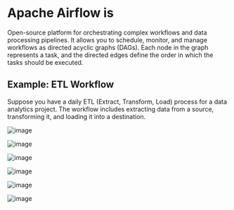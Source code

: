 # Apache Airflow is 

Open-source platform for orchestrating complex workflows and data processing pipelines. It allows you to schedule, monitor, and manage workflows as directed acyclic graphs (DAGs). Each node in the graph represents a task, and the directed edges define the order in which the tasks should be executed.

## Example: ETL Workflow
Suppose you have a daily ETL (Extract, Transform, Load) process for a data analytics project. The workflow includes extracting data from a source, transforming it, and loading it into a destination.

![image](https://github.com/sudh29/Interview_Questions/assets/73557822/fa78d0d0-16d8-4308-ba3f-a337a7a95b5c)

![image](https://github.com/sudh29/Interview_Questions/assets/73557822/92804848-5c70-4990-a954-2984ee39ecce)

![image](https://github.com/sudh29/Interview_Questions/assets/73557822/f9994118-429b-466f-8e69-cc6d597864e9)

![image](https://github.com/sudh29/Interview_Questions/assets/73557822/83a1ffd3-e5cd-4d09-b759-faf28e407a11)

![image](https://github.com/sudh29/Interview_Questions/assets/73557822/4c9dceb6-c600-4d90-b592-7c223f471904)

![image](https://github.com/sudh29/Interview_Questions/assets/73557822/d4ef909b-d356-435e-b0c2-aaf1558b9b03)

